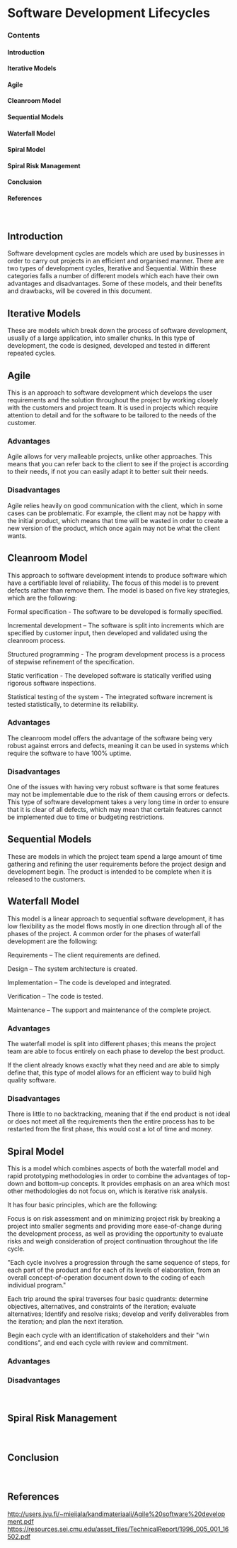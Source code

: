 # Software Development Lifecycles
### Contents
#### Introduction
#### Iterative Models
#### Agile
#### Cleanroom Model
#### Sequential Models
#### Waterfall Model
#### Spiral Model
#### Spiral Risk Management
#### Conclusion
#### References

 
## Introduction
Software development cycles are models which are used by businesses in order to carry out projects in an efficient and organised manner. There are two types of development cycles, Iterative and Sequential. Within these categories falls a number of different models which each have their own advantages and disadvantages. Some of these models, and their benefits and drawbacks, will be covered in this document.
 

## Iterative Models
These are models which break down the process of software development, usually of a large application, into smaller chunks. In this type of development, the code is designed, developed and tested in different repeated cycles.

## Agile
This is an approach to software development which develops the user requirements and the solution throughout the project by working closely with the customers and project team. It is used in projects which require attention to detail and for the software to be tailored to the needs of the customer. 

### Advantages
Agile allows for very malleable projects, unlike other approaches. This means that you can refer back to the client to see if the project is according to their needs, if not you can easily adapt it to better suit their needs.  

### Disadvantages
Agile relies heavily on good communication with the client, which in some cases can be problematic. For example, the client may not be happy with the initial product, which means that time will be wasted in order to create a new version of the product, which once again may not be what the client wants. 

## Cleanroom Model
This approach to software development intends to produce software which have a certifiable level of reliability. The focus of this model is to prevent defects rather than remove them. The model is based on five key strategies, which are the following:

Formal specification - The software to be developed is formally specified.

Incremental development – The software is split into increments which are specified by customer input, then developed and validated using the cleanroom process.

Structured programming - The program development process is a process of stepwise refinement of the specification.

Static verification - The developed software is statically verified using rigorous software inspections.

Statistical testing of the system - The integrated software increment is tested statistically, to determine its reliability.
 
### Advantages
The cleanroom model offers the advantage of the software being very robust against errors and defects, meaning it can be used in systems which require the software to have 100% uptime.

### Disadvantages
One of the issues with having very robust software is that some features may not be implementable due to the risk of them causing errors or defects.
This type of software development takes a very long time in order to ensure that it is clear of all defects, which may mean that certain features cannot be implemented due to time or budgeting restrictions.
 
## Sequential Models
These are models in which the project team spend a large amount of time gathering and refining the user requirements before the project design and development begin. The product is intended to be complete when it is released to the customers.

## Waterfall Model
This model is a linear approach to sequential software development, it has low flexibility as the model flows mostly in one direction through all of the phases of the project. A common order for the phases of waterfall development are the following:

Requirements – The client requirements are defined.

Design – The system architecture is created.

Implementation – The code is developed and integrated. 

Verification – The code is tested.

Maintenance – The support and maintenance of the complete project.

### Advantages
The waterfall model is split into different phases; this means the project team are able to focus entirely on each phase to develop the best product.

If the client already knows exactly what they need and are able to simply define that, this type of model allows for an efficient way to build high quality software.

### Disadvantages
There is little to no backtracking, meaning that if the end product is not ideal or does not meet all the requirements then the entire process has to be restarted from the first phase, this would cost a lot of time and money.

## Spiral Model
This is a model which combines aspects of both the waterfall model and rapid prototyping methodologies in order to combine the advantages of top-down and bottom-up concepts. It provides emphasis on an area which most other methodologies do not focus on, which is iterative risk analysis.

It has four basic principles, which are the following:

Focus is on risk assessment and on minimizing project risk by breaking a project into smaller segments and providing more ease-of-change during the development process, as well as providing the opportunity to evaluate risks and weigh consideration of project continuation throughout the life cycle.

"Each cycle involves a progression through the same sequence of steps, for each part of the product and for each of its levels of elaboration, from an overall concept-of-operation document down to the coding of each individual program." 

Each trip around the spiral traverses four basic quadrants: determine objectives, alternatives, and constraints of the iteration; evaluate alternatives; Identify and resolve risks; develop and verify deliverables from the iteration; and plan the next iteration. 

Begin each cycle with an identification of stakeholders and their "win conditions", and end each cycle with review and commitment. 

### Advantages

### Disadvantages

 
## Spiral Risk Management
 
## Conclusion
 
## References

http://users.jyu.fi/~mieijala/kandimateriaali/Agile%20software%20development.pdf
https://resources.sei.cmu.edu/asset_files/TechnicalReport/1996_005_001_16502.pdf

